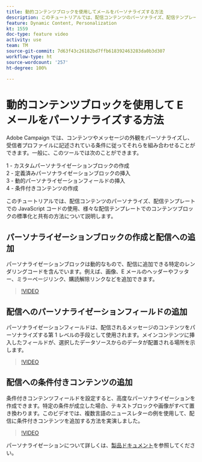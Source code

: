 ```yaml
---
title: 動的コンテンツブロックを使用してメールをパーソナライズする方法
description: このチュートリアルでは、配信コンテンツのパーソナライズ、配信テンプレートでの JavaScript コードの使用、様々な配信テンプレートでのコンテンツブロックの標準化と共有の方法について説明します。
feature: Dynamic Content, Personalization
kt: 1559
doc-type: feature video
activity: use
team: TM
source-git-commit: 7d63f43c26182bd7ffb618392463283da0b3d307
workflow-type: ht
source-wordcount: '257'
ht-degree: 100%

---
```



# 動的コンテンツブロックを使用して E メールをパーソナライズする方法

Adobe Campaign では、コンテンツやメッセージの外観をパーソナライズし、受信者プロファイルに記述されている条件に従ってそれらを組み合わせることができます。一般に、このツールでは次のことができます。

1 - カスタムパーソナライゼーションブロックの作成\
2 - 定義済みパーソナライゼーションブロックの挿入\
3 - 動的パーソナライゼーションフィールドの挿入\
4 - 条件付きコンテンツの作成

このチュートリアルでは、配信コンテンツのパーソナライズ、配信テンプレートでの JavaScript コードの使用、様々な配信テンプレートでのコンテンツブロックの標準化と共有の方法について説明します。

## パーソナライゼーションブロックの作成と配信への追加

パーソナライゼーションブロックは動的なもので、配信に追加できる特定のレンダリングコードを含んでいます。例えば、画像、E メールのヘッダーやフッター、ミラーページリンク、購読解除リンクなどを追加できます。

>[!VIDEO](https://video.tv.adobe.com/v/24924?quality=12)

## 配信へのパーソナライゼーションフィールドの追加

パーソナライゼーションフィールドは、配信されるメッセージのコンテンツをパーソナライズする第 1 レベルの手段として使用されます。メインコンテンツに挿入したフィールドが、選択したデータソースからのデータが配置される場所を示します。

>[!VIDEO](https://video.tv.adobe.com/v/24925?quality=12)

## 配信への条件付きコンテンツの追加

条件付きコンテンツフィールドを設定すると、高度なパーソナライゼーションを作成できます。特定の条件が成立した場合、テキストブロックや画像がすべて置き換わります。このビデオでは、複数言語のニュースレターの例を使用して、配信に条件付きコンテンツを追加する方法を実演しました。

>[!VIDEO](https://video.tv.adobe.com/v/24926?quality=12)

パーソナライゼーションについて詳しくは、[製品ドキュメント](https://experienceleague.adobe.com/docs/campaign-classic/using/sending-messages/personalizing-deliveries/about-personalization.html?lang=ja)を参照してください。
